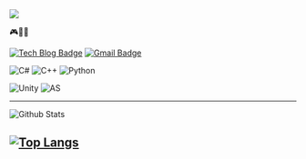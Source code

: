 <img src="https://capsule-render.vercel.app/api?type=waving&color=auto&height=200&section=header&text=&fontSize=30" />

🎮🤔😄




[![Tech Blog Badge](http://img.shields.io/badge/-Tech%20blog-03C75A?style=flat-square&logoColor=white&logo=naver&link=https://blog.naver.com/simon365/)](https://qkralsrl1029.github.io/)
[![Gmail Badge](https://img.shields.io/badge/Gmail-d14836?style=flat-square&logo=Gmail&logoColor=white&link=mailto:simon36567@gmail.com)](mailto:simon36567@gmail.com)

![C#](https://img.shields.io/badge/c%23-%23239120.svg?style=for-the-badge&logo=c-sharp&logoColor=white)
![C++](https://img.shields.io/badge/c%2B%2B-00599C.svg?style=for-the-badge&logo=C++&logoColor=white)
![Python](https://img.shields.io/badge/python-3776AB.svg?style=for-the-badge&logo=python&logoColor=white)

![Unity](https://img.shields.io/badge/unity-%23000000.svg?style=for-the-badge&logo=unity&logoColor=white)
![AS](https://img.shields.io/badge/android%20studio-3DDC84.svg?style=for-the-badge&logo=AndroidStudio&logoColor=white)

---------------------------------------

![Github Stats](https://github-readme-stats.vercel.app/api?username=qkralsrl1029&show_icons=true&hide=stars&theme=merko)

[![Top Langs](https://github-readme-stats.vercel.app/api/top-langs/?username=qkralsrl1029&layout=compact&hide=ShaderLab)](https://github.com/anuraghazra/github-readme-stats)
---------------------------------------

